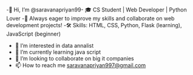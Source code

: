 -👋 Hi, I’m @saravanapriyan99-
🎓 CS Student | Web Developer | Python Lover
-🌱 Always eager to improve my skills and collaborate on web development projects!
-🛠️ Skills: HTML, CSS, Python, Flask (learning), JavaScript (beginner)
- 👀 I’m interested in data annalist
- 🌱 I’m currently learning java script
- 💞️ I’m looking to collaborate on big it companies
- 📫 How to reach me saravanapriyan997@gmail.com

<!---
saravanapriyan99/saravanapriyan99 is a ✨ special ✨ repository because its `README.md` (this file) appears on your GitHub profile.
You can click the Preview link to take a look at your changes.
--->
